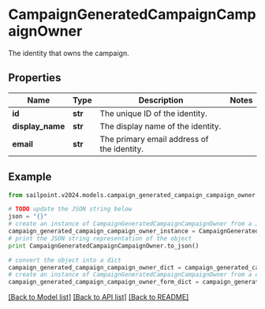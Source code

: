 # CampaignGeneratedCampaignCampaignOwner

The identity that owns the campaign.

## Properties

Name | Type | Description | Notes
------------ | ------------- | ------------- | -------------
**id** | **str** | The unique ID of the identity. | 
**display_name** | **str** | The display name of the identity. | 
**email** | **str** | The primary email address of the identity. | 

## Example

```python
from sailpoint.v2024.models.campaign_generated_campaign_campaign_owner import CampaignGeneratedCampaignCampaignOwner

# TODO update the JSON string below
json = "{}"
# create an instance of CampaignGeneratedCampaignCampaignOwner from a JSON string
campaign_generated_campaign_campaign_owner_instance = CampaignGeneratedCampaignCampaignOwner.from_json(json)
# print the JSON string representation of the object
print CampaignGeneratedCampaignCampaignOwner.to_json()

# convert the object into a dict
campaign_generated_campaign_campaign_owner_dict = campaign_generated_campaign_campaign_owner_instance.to_dict()
# create an instance of CampaignGeneratedCampaignCampaignOwner from a dict
campaign_generated_campaign_campaign_owner_form_dict = campaign_generated_campaign_campaign_owner.from_dict(campaign_generated_campaign_campaign_owner_dict)
```
[[Back to Model list]](../README.md#documentation-for-models) [[Back to API list]](../README.md#documentation-for-api-endpoints) [[Back to README]](../README.md)


